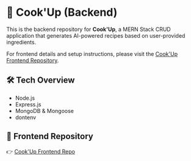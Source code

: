 # 🍳 Cook'Up (Backend)

This is the backend repository for **Cook'Up**, a MERN Stack CRUD application that generates AI-powered recipes based on user-provided ingredients.  

For frontend details and setup instructions, please visit the [Cook'Up Frontend Repository](https://github.com/Mkac0/cook-up-front-end).

## 🛠️ Tech Overview  

+ Node.js
+ Express.js
+ MongoDB & Mongoose
+ dontenv

## 🔗 Frontend Repository  

👉 [Cook'Up Frontend Repo](https://github.com/Mkac0/cook-up-back-end)
